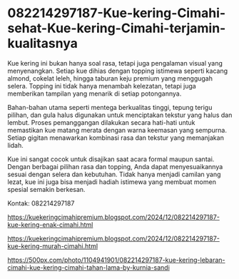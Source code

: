 # 082214297187-Kue-kering-Cimahi-sehat-Kue-kering-Cimahi-terjamin-kualitasnya
Kue kering ini bukan hanya soal rasa, tetapi juga pengalaman visual yang menyenangkan. Setiap kue dihias dengan topping istimewa seperti kacang almond, cokelat leleh, hingga taburan keju premium yang menggugah selera. Topping ini tidak hanya menambah kelezatan, tetapi juga memberikan tampilan yang menarik di setiap potongannya.  

Bahan-bahan utama seperti mentega berkualitas tinggi, tepung terigu pilihan, dan gula halus digunakan untuk menciptakan tekstur yang halus dan lembut. Proses pemanggangan dilakukan secara hati-hati untuk memastikan kue matang merata dengan warna keemasan yang sempurna. Setiap gigitan menawarkan kombinasi rasa dan tekstur yang memanjakan lidah.  

Kue ini sangat cocok untuk disajikan saat acara formal maupun santai. Dengan berbagai pilihan rasa dan topping, Anda dapat menyesuaikannya sesuai dengan selera dan kebutuhan. Tidak hanya menjadi camilan yang lezat, kue ini juga bisa menjadi hadiah istimewa yang membuat momen spesial semakin berkesan.

Kontak:
082214297187

https://kuekeringcimahipremium.blogspot.com/2024/12/082214297187-kue-kering-enak-cimahi.html

https://kuekeringcimahipremium.blogspot.com/2024/12/082214297187-kue-kering-murah-cimahi.html

https://500px.com/photo/1104941901/082214297187-kue-kering-lebaran-cimahi-kue-kering-cimahi-tahan-lama-by-kurnia-sandi
